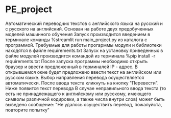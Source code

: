 # PE_project
Автоматический переводчик текстов с английского языка на русский и с русского на английский. 
Основан на работе двух предобученных моделей машинного обучения
Запуск производится введением в терминале команды %streamlit run main_project.py из каталога с программой.
Требуемые для работы прогарммы модули и библиотеки находятся в файле requirements.txt Запуск на установку приведенных в файле модулей производится командой из терминала %pip install -r requirements.txt
После запуска программы необходимо открыть браузер и ввести предложенный в терминалей IP - адрес.
В открывшемся окне будет предложено ввести текст на английском или русском языке. Выбор направления перевода осуществляется автоматически. 
После ввода текста кликнуть на кнопку "Перевести". Ниже появится текст перевода
В случае неправильного ввода текста (то есть не принадлежащего к английскому или русскому, имеющего символы различной кодировки, а также числа внутри слов) может быть выведено сообщение: "Не удалось осуществить перевод, пожалуйста, повторите попытку"